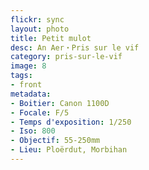 ```yaml
---
flickr: sync
layout: photo
title: Petit mulot
desc: An Aer・Pris sur le vif
category: pris-sur-le-vif
image: 8
tags:
- front
metadata:
- Boitier: Canon 1100D
- Focale: F/5
- Temps d'exposition: 1/250
- Iso: 800
- Objectif: 55-250mm
- Lieu: Ploërdut, Morbihan
---
```


